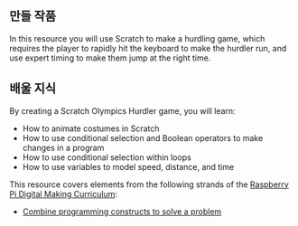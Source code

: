 ## 만들 작품

In this resource you will use Scratch to make a hurdling game, which requires the player to rapidly hit the keyboard to make the hurdler run, and use expert timing to make them jump at the right time.

## 배울 지식

By creating a Scratch Olympics Hurdler game, you will learn:

- How to animate costumes in Scratch
- How to use conditional selection and Boolean operators to make changes in a program
- How to use conditional selection within loops
- How to use variables to model speed, distance, and time

This resource covers elements from the following strands of the [Raspberry Pi Digital Making Curriculum](https://www.raspberrypi.org/curriculum/):

- [Combine programming constructs to solve a problem](https://www.raspberrypi.org/curriculum/programming/builder)